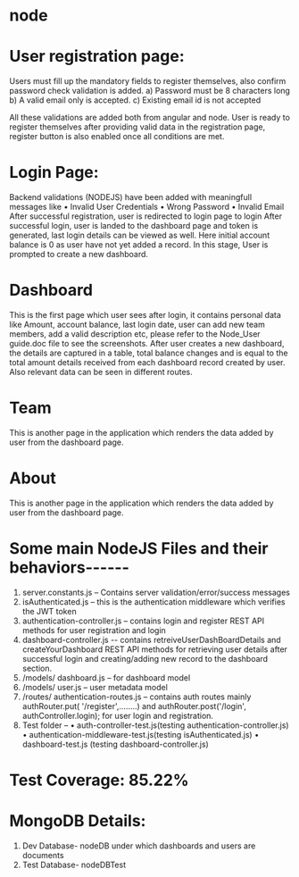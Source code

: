 # node

# User registration page:
Users must fill up the mandatory fields to register themselves, also confirm password check validation is added.
a) Password must be 8 characters long
b) A valid email only is accepted.
c) Existing email id is not accepted

All these validations are added both from angular and node. User is ready to register themselves after providing valid data in the registration page, register button is also enabled once all conditions are met.

# Login Page:
Backend validations (NODEJS) have been added with meaningfull messages like 
•	Invalid User Credentials
•	Wrong Password
•	Invalid Email
After successful registration, user is redirected to login page to login
After successful login, user is landed to the dashboard page and token is generated, last login details can be viewed as well. Here initial account balance is 0 as user have not yet added a record.
In this stage, User is prompted to create a new dashboard.

# Dashboard 
This is the first page which user sees after login, it contains personal data like Amount, account balance, last login date, user can add new team members, add a valid description etc, please refer to the Node_User guide.doc file to see the screenshots. After user creates a new dashboard, the details are captured in a table, total balance changes and is equal to the total amount details received from each dashboard record created by user. Also relevant data can be seen in different routes. 

# Team
This is another page in the application which renders the data added by user from the dashboard page.

# About 
This is another page in the application which renders the data added by user from the dashboard page.

# Some main NodeJS Files and their behaviors------
1.	server.constants.js – Contains server validation/error/success messages
2.	isAuthenticated.js – this is the authentication middleware which verifies the JWT token
3.	authentication-controller.js – contains login and register REST API methods for user registration and login
4.	dashboard-controller.js -- contains retreiveUserDashBoardDetails and createYourDashboard REST API methods for retrieving user details after successful login and creating/adding new record to the dashboard section.
5.	/models/ dashboard.js – for dashboard model
6.	/models/ user.js – user metadata model
7.	/routes/ authentication-routes.js – contains auth routes mainly authRouter.put(
  '/register',……..) and authRouter.post('/login', authController.login); for user login and registration.
8.	Test folder – 
•	auth-controller-test.js(testing authentication-controller.js)
•	authentication-middleware-test.js(testing isAuthenticated.js)
•	dashboard-test.js (testing dashboard-controller.js)
# Test Coverage: 85.22%

# MongoDB Details:
1.	Dev Database- nodeDB under which dashboards and users are documents
2.	Test Database- nodeDBTest 




